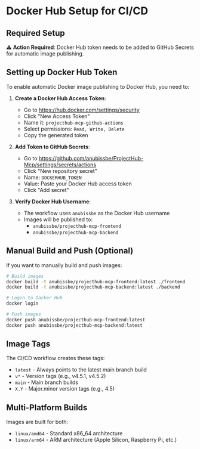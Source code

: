 # Docker Hub Setup for CI/CD

## Required Setup

⚠️ **Action Required**: Docker Hub token needs to be added to GitHub Secrets for automatic image publishing.

## Setting up Docker Hub Token

To enable automatic Docker image publishing to Docker Hub, you need to:

1. **Create a Docker Hub Access Token**:
   - Go to https://hub.docker.com/settings/security
   - Click "New Access Token"
   - Name it: `projecthub-mcp-github-actions`
   - Select permissions: `Read, Write, Delete`
   - Copy the generated token

2. **Add Token to GitHub Secrets**:
   - Go to https://github.com/anubissbe/ProjectHub-Mcp/settings/secrets/actions
   - Click "New repository secret"
   - Name: `DOCKERHUB_TOKEN`
   - Value: Paste your Docker Hub access token
   - Click "Add secret"

3. **Verify Docker Hub Username**:
   - The workflow uses `anubissbe` as the Docker Hub username
   - Images will be published to:
     - `anubissbe/projecthub-mcp-frontend`
     - `anubissbe/projecthub-mcp-backend`

## Manual Build and Push (Optional)

If you want to manually build and push images:

```bash
# Build images
docker build -t anubissbe/projecthub-mcp-frontend:latest ./frontend
docker build -t anubissbe/projecthub-mcp-backend:latest ./backend

# Login to Docker Hub
docker login

# Push images
docker push anubissbe/projecthub-mcp-frontend:latest
docker push anubissbe/projecthub-mcp-backend:latest
```

## Image Tags

The CI/CD workflow creates these tags:
- `latest` - Always points to the latest main branch build
- `v*` - Version tags (e.g., v4.5.1, v4.5.2)
- `main` - Main branch builds
- `X.Y` - Major.minor version tags (e.g., 4.5)

## Multi-Platform Builds

Images are built for both:
- `linux/amd64` - Standard x86_64 architecture
- `linux/arm64` - ARM architecture (Apple Silicon, Raspberry Pi, etc.)